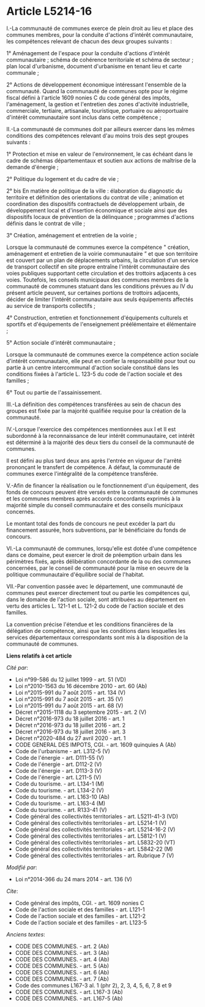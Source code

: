 # Article L5214-16

I.-La communauté de communes exerce de plein droit au lieu et place des communes membres, pour la conduite d'actions
d'intérêt communautaire, les compétences relevant de chacun des deux groupes suivants : 

1° Aménagement de l'espace pour la conduite d'actions d'intérêt communautaire ; schéma de cohérence territoriale et schéma de
secteur ; plan local d'urbanisme, document d'urbanisme en tenant lieu et carte communale ; 

2° Actions de développement économique intéressant l'ensemble de la communauté. Quand la communauté de communes opte pour le
régime fiscal défini à l'article 1609 nonies C du code général des impôts, l'aménagement, la gestion et l'entretien des zones
d'activité industrielle, commerciale, tertiaire, artisanale, touristique, portuaire ou aéroportuaire d'intérêt communautaire
sont inclus dans cette compétence ; 

II.-La communauté de communes doit par ailleurs exercer dans les mêmes conditions des compétences relevant d'au moins trois
des sept groupes suivants : 

1° Protection et mise en valeur de l'environnement, le cas échéant dans le cadre de schémas départementaux et soutien aux
actions de maîtrise de la demande d'énergie ; 

2° Politique du logement et du cadre de vie ; 

2° bis En matière de politique de la ville : élaboration du diagnostic du territoire et définition des orientations du
contrat de ville ; animation et coordination des dispositifs contractuels de développement urbain, de développement local et
d'insertion économique et sociale ainsi que des dispositifs locaux de prévention de la délinquance ; programmes d'actions
définis dans le contrat de ville ; 

3° Création, aménagement et entretien de la voirie ; 

Lorsque la communauté de communes exerce la compétence " création, aménagement et entretien de la voirie communautaire ” et
que son territoire est couvert par un plan de déplacements urbains, la circulation d'un service de transport collectif en
site propre entraîne l'intérêt communautaire des voies publiques supportant cette circulation et des trottoirs adjacents à
ces voies. Toutefois, les conseils municipaux des communes membres de la communauté de communes statuant dans les conditions
prévues au IV du présent article peuvent, sur certaines portions de trottoirs adjacents, décider de limiter l'intérêt
communautaire aux seuls équipements affectés au service de transports collectifs ; 

4° Construction, entretien et fonctionnement d'équipements culturels et sportifs et d'équipements de l'enseignement
préélémentaire et élémentaire ; 

5° Action sociale d'intérêt communautaire ; 

Lorsque la communauté de communes exerce la compétence action sociale d'intérêt communautaire, elle peut en confier la
responsabilité pour tout ou partie à un centre intercommunal d'action sociale constitué dans les conditions fixées à
l'article L. 123-5 du code de l'action sociale et des familles ; 

6° Tout ou partie de l'assainissement. 

III.-La définition des compétences transférées au sein de chacun des groupes est fixée par la majorité qualifiée requise pour
la création de la communauté. 

IV.-Lorsque l'exercice des compétences mentionnées aux I et II est subordonné à la reconnaissance de leur intérêt
communautaire, cet intérêt est déterminé à la majorité des deux tiers du conseil de la communauté de communes. 

Il est défini au plus tard deux ans après l'entrée en vigueur de l'arrêté prononçant le transfert de compétence. A défaut, la
communauté de communes exerce l'intégralité de la compétence transférée. 

V.-Afin de financer la réalisation ou le fonctionnement d'un équipement, des fonds de concours peuvent être versés entre la
communauté de communes et les communes membres après accords concordants exprimés à la majorité simple du conseil
communautaire et des conseils municipaux concernés. 

Le montant total des fonds de concours ne peut excéder la part du financement assurée, hors subventions, par le bénéficiaire
du fonds de concours. 

VI.-La communauté de communes, lorsqu'elle est dotée d'une compétence dans ce domaine, peut exercer le droit de préemption
urbain dans les périmètres fixés, après délibération concordante de la ou des communes concernées, par le conseil de
communauté pour la mise en oeuvre de la politique communautaire d'équilibre social de l'habitat. 

VII.-Par convention passée avec le département, une communauté de communes peut exercer directement tout ou partie les
compétences qui, dans le domaine de l'action sociale, sont attribuées au département en vertu des articles L. 121-1 et L.
121-2 du code de l'action sociale et des familles. 

La convention précise l'étendue et les conditions financières de la délégation de compétence, ainsi que les conditions dans
lesquelles les services départementaux correspondants sont mis à la disposition de la communauté de communes.

**Liens relatifs à cet article**

_Cité par_:

  - Loi n°99-586 du 12 juillet 1999 - art. 51 (VD)
  - Loi n°2010-1563 du 16 décembre 2010 - art. 60 (Ab)
  - Loi n°2015-991 du 7 août 2015 - art. 134 (V)
  - Loi n°2015-991 du 7 août 2015 - art. 35 (V)
  - Loi n°2015-991 du 7 août 2015 - art. 68 (V)
  - Décret n°2015-1118 du 3 septembre 2015 - art. 2 (V)
  - Décret n°2016-973 du 18 juillet 2016 - art. 1
  - Décret n°2016-973 du 18 juillet 2016 - art. 2
  - Décret n°2016-973 du 18 juillet 2016 - art. 3
  - Décret n°2020-484 du 27 avril 2020 - art. 1
  - CODE GENERAL DES IMPOTS, CGI. - art. 1609 quinquies A (Ab)
  - Code de l'urbanisme - art. L312-5 (V)
  - Code de l'énergie - art. D111-55 (V)
  - Code de l'énergie - art. D112-2 (V)
  - Code de l'énergie - art. D113-3 (V)
  - Code de l'énergie - art. L211-5 (V)
  - Code du tourisme. - art. L134-1 (M)
  - Code du tourisme. - art. L134-2 (V)
  - Code du tourisme. - art. L163-10 (Ab)
  - Code du tourisme. - art. L163-4 (M)
  - Code du tourisme. - art. R133-41 (V)
  - Code général des collectivités territoriales - art. L5211-41-3 (VD)
  - Code général des collectivités territoriales - art. L5214-1 (V)
  - Code général des collectivités territoriales - art. L5214-16-2 (V)
  - Code général des collectivités territoriales - art. L5812-1 (V)
  - Code général des collectivités territoriales - art. L5832-20 (VT)
  - Code général des collectivités territoriales - art. L5842-22 (M)
  - Code général des collectivités territoriales - art. Rubrique 7 (V)

_Modifié par_:

  - Loi n°2014-366 du 24 mars 2014 - art. 136 (V)

_Cite_:

  - Code général des impôts, CGI. - art. 1609 nonies C
  - Code de l'action sociale et des familles - art. L121-1
  - Code de l'action sociale et des familles - art. L121-2
  - Code de l'action sociale et des familles - art. L123-5

_Anciens textes_:

  - CODE DES COMMUNES. - art. 2 (Ab)
  - CODE DES COMMUNES. - art. 3 (Ab)
  - CODE DES COMMUNES. - art. 4 (Ab)
  - CODE DES COMMUNES. - art. 5 (Ab)
  - CODE DES COMMUNES. - art. 6 (Ab)
  - CODE DES COMMUNES. - art. 7 (Ab)
  - Code des communes L167-3 al. 1 (phr 2), 2, 3, 4, 5, 6, 7, 8 et 9
  - CODE DES COMMUNES. - art. L167-3 (Ab)
  - CODE DES COMMUNES. - art. L167-5 (Ab)
